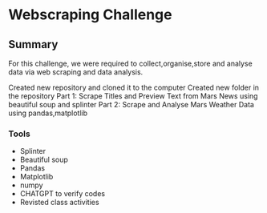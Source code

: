 # Webscraping Challenge



## Summary
For this challenge, we were required to collect,organise,store and analyse data via web scraping and data analysis.

Created new repository and cloned it to the computer
Created new folder in the repository
Part 1: Scrape Titles and Preview Text from Mars News using beautiful soup and splinter
Part 2: Scrape and Analyse Mars Weather Data using pandas,matplotlib


### Tools

* Splinter
* Beautiful soup
* Pandas
* Matplotlib
* numpy
* CHATGPT to verify codes
* Revisted class activities









